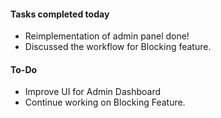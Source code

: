 #### **Tasks completed today**
   - Reimplementation of admin panel done! 
   - Discussed the workflow for Blocking feature.
   
#### **To-Do**
   - Improve UI for Admin Dashboard
   - Continue working on Blocking Feature.
